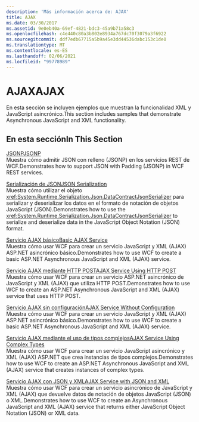 ```yaml
---
description: 'Más información acerca de: AJAX'
title: AJAX
ms.date: 03/30/2017
ms.assetid: 9e0eb40a-69ef-4821-bdc3-45a9b71a58c3
ms.openlocfilehash: c4e440c80a3b802e8934a767dc70f3079a3f6922
ms.sourcegitcommit: ddf7edb67715a5b9a45e3dd44536dabc153c1de0
ms.translationtype: MT
ms.contentlocale: es-ES
ms.lasthandoff: 02/06/2021
ms.locfileid: "99778989"
---
```

# <a name="ajax"></a><span data-ttu-id="130b8-103">AJAX</span><span class="sxs-lookup"><span data-stu-id="130b8-103">AJAX</span></span>

<span data-ttu-id="130b8-104">En esta sección se incluyen ejemplos que muestran la funcionalidad XML y JavaScript asincrónico.</span><span class="sxs-lookup"><span data-stu-id="130b8-104">This section includes samples that demonstrate Asynchronous JavaScript and XML functionality.</span></span>  
  
## <a name="in-this-section"></a><span data-ttu-id="130b8-105">En esta sección</span><span class="sxs-lookup"><span data-stu-id="130b8-105">In This Section</span></span>  

 [<span data-ttu-id="130b8-106">JSONP</span><span class="sxs-lookup"><span data-stu-id="130b8-106">JSONP</span></span>](jsonp.md)  
 <span data-ttu-id="130b8-107">Muestra cómo admitir JSON con relleno (JSONP) en los servicios REST de WCF.</span><span class="sxs-lookup"><span data-stu-id="130b8-107">Demonstrates how to support JSON with Padding (JSONP) in WCF REST services.</span></span>  
  
 [<span data-ttu-id="130b8-108">Serialización de JSON</span><span class="sxs-lookup"><span data-stu-id="130b8-108">JSON Serialization</span></span>](json-serialization.md)  
 <span data-ttu-id="130b8-109">Muestra cómo utilizar el objeto <xref:System.Runtime.Serialization.Json.DataContractJsonSerializer> para serializar y deserializar los datos en el formato de notación de objetos JavaScript (JSON).</span><span class="sxs-lookup"><span data-stu-id="130b8-109">Demonstrates how to use the <xref:System.Runtime.Serialization.Json.DataContractJsonSerializer> to serialize and deserialize data in the JavaScript Object Notation (JSON) format.</span></span>  
  
 [<span data-ttu-id="130b8-110">Servicio AJAX básico</span><span class="sxs-lookup"><span data-stu-id="130b8-110">Basic AJAX Service</span></span>](basic-ajax-service.md)  
 <span data-ttu-id="130b8-111">Muestra cómo usar WCF para crear un servicio JavaScript y XML (AJAX) ASP.NET asincrónico básico.</span><span class="sxs-lookup"><span data-stu-id="130b8-111">Demonstrates how to use WCF to create a basic ASP.NET Asynchronous JavaScript and XML (AJAX) service.</span></span>  
  
 [<span data-ttu-id="130b8-112">Servicio AJAX mediante HTTP POST</span><span class="sxs-lookup"><span data-stu-id="130b8-112">AJAX Service Using HTTP POST</span></span>](ajax-service-using-http-post.md)  
 <span data-ttu-id="130b8-113">Muestra cómo usar WCF para crear un servicio ASP.NET asincrónico de JavaScript y XML (AJAX) que utiliza HTTP POST.</span><span class="sxs-lookup"><span data-stu-id="130b8-113">Demonstrates how to use WCF to create an ASP.NET Asynchronous JavaScript and XML (AJAX) service that uses HTTP POST.</span></span>  
  
 [<span data-ttu-id="130b8-114">Servicio AJAX sin configuración</span><span class="sxs-lookup"><span data-stu-id="130b8-114">AJAX Service Without Configuration</span></span>](ajax-service-without-configuration.md)  
 <span data-ttu-id="130b8-115">Muestra cómo usar WCF para crear un servicio JavaScript y XML (AJAX) ASP.NET asincrónico básico.</span><span class="sxs-lookup"><span data-stu-id="130b8-115">Demonstrates how to use WCF to create a basic ASP.NET Asynchronous JavaScript and XML (AJAX) service.</span></span>  
  
 [<span data-ttu-id="130b8-116">Servicio AJAX mediante el uso de tipos complejos</span><span class="sxs-lookup"><span data-stu-id="130b8-116">AJAX Service Using Complex Types</span></span>](ajax-service-using-complex-types-sample.md)  
 <span data-ttu-id="130b8-117">Muestra cómo usar WCF para crear un servicio JavaScript asincrónico y XML (AJAX) ASP.NET que crea instancias de tipos complejos.</span><span class="sxs-lookup"><span data-stu-id="130b8-117">Demonstrates how to use WCF to create an ASP.NET Asynchronous JavaScript and XML (AJAX) service that creates instances of complex types.</span></span>  
  
 [<span data-ttu-id="130b8-118">Servicio AJAX con JSON y XML</span><span class="sxs-lookup"><span data-stu-id="130b8-118">AJAX Service with JSON and XML</span></span>](ajax-service-with-json-and-xml-sample.md)  
 <span data-ttu-id="130b8-119">Muestra cómo usar WCF para crear un servicio asincrónico de JavaScript y XML (AJAX) que devuelve datos de notación de objetos JavaScript (JSON) o XML.</span><span class="sxs-lookup"><span data-stu-id="130b8-119">Demonstrates how to use WCF to create an Asynchronous JavaScript and XML (AJAX) service that returns either JavaScript Object Notation (JSON) or XML data.</span></span>
